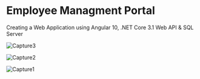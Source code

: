 # Employee Managment Portal 
Creating a Web Application using Angular 10, .NET Core 3.1 Web API & SQL Server

![Capture3](https://github.com/Mollivex/AngularNETCoreAPI/assets/108339772/714bd32b-cc77-45ea-ac2f-22be3bc2320f)

![Capture2](https://github.com/Mollivex/AngularNETCoreAPI/assets/108339772/21ec0e0d-bcc3-45e3-8f0f-8731bb39cb00)

![Capture1](https://github.com/Mollivex/AngularNETCoreAPI/assets/108339772/b1674f64-5539-4e66-814b-74095894aa18)
